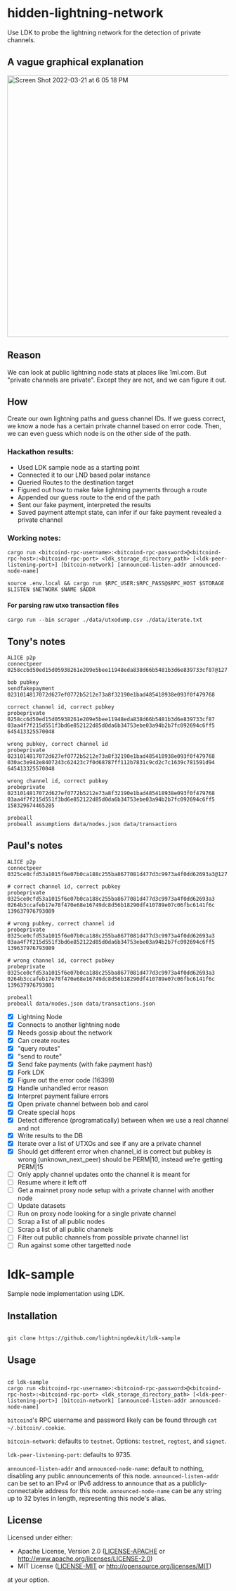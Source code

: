 # hidden-lightning-network

Use LDK to probe the lightning network for the detection of private channels.

## A vague graphical explanation

<img width="594" alt="Screen Shot 2022-03-21 at 6 05 18 PM" src="https://user-images.githubusercontent.com/543668/159377381-b325476d-7380-432d-afb5-bd1a40e3ef10.png">

## Reason

We can look at public lightning node stats at places like 1ml.com. But "private channels are private". Except they are not, and we can figure it out.

## How

Create our own lightning paths and guess channel IDs. If we guess correct, we know a node has a certain private channel based on error code. Then, we can even guess which node is on the other side of the path.

### Hackathon results:

- Used LDK sample node as a starting point
- Connected it to our LND based polar instance
- Queried Routes to the destination target
- Figured out how to make fake lightning payments through a route
- Appended our guess route to the end of the path
- Sent our fake payment, interpreted the results
- Saved payment attempt state, can infer if our fake payment revealed a private channel

### Working notes:

```
cargo run <bitcoind-rpc-username>:<bitcoind-rpc-password>@<bitcoind-rpc-host>:<bitcoind-rpc-port> <ldk_storage_directory_path> [<ldk-peer-listening-port>] [bitcoin-network] [announced-listen-addr announced-node-name]
```

```
source .env.local && cargo run $RPC_USER:$RPC_PASS@$RPC_HOST $STORAGE $LISTEN $NETWORK $NAME $ADDR
```

#### For parsing raw utxo transaction files 

```
cargo run --bin scraper ./data/utxodump.csv ./data/iterate.txt
```

## Tony's notes

```
ALICE p2p
connectpeer 0258cc6d50ed15d05938261e209e5bee11948eda838d66b5481b3d6e839733cf87@127.0.0.1:9735

bob pubkey
sendfakepayment 0231014817072d627ef0772b5212e73a8f32190e1bad485418938e093f0f479768

correct channel id, correct pubkey
probeprivate 0258cc6d50ed15d05938261e209e5bee11948eda838d66b5481b3d6e839733cf87 03aa4f7f215d551f3bd6e852122d85d0da6b34753ebe03a94b2b7fc092694c6ff5 645413325570048

wrong pubkey, correct channel id
probeprivate 0231014817072d627ef0772b5212e73a8f32190e1bad485418938e093f0f479768 030ac3e942e8407243c62423c7f0d68787ff112b7831c9cd2c7c1639c781591d94 645413325570048

wrong channel id, correct pubkey
probeprivate 0231014817072d627ef0772b5212e73a8f32190e1bad485418938e093f0f479768 03aa4f7f215d551f3bd6e852122d85d0da6b34753ebe03a94b2b7fc092694c6ff5 158329674465285

probeall
probeall assumptions data/nodes.json data/transactions
```

## Paul's notes

```
ALICE p2p
connectpeer 0325ce0cfd53a1015f6e07b0ca188c255ba8677081d477d3c9973a4f0dd62693a3@127.0.0.1:9735

# correct channel id, correct pubkey
probeprivate 0325ce0cfd53a1015f6e07b0ca188c255ba8677081d477d3c9973a4f0dd62693a3 0264b3ccafeb17e78f470e68e16749dc8d56b18290df410789e07c06fbc6141f6c 139637976793089

# wrong pubkey, correct channel id
probeprivate 0325ce0cfd53a1015f6e07b0ca188c255ba8677081d477d3c9973a4f0dd62693a3 03aa4f7f215d551f3bd6e852122d85d0da6b34753ebe03a94b2b7fc092694c6ff5 139637976793089

# wrong channel id, correct pubkey
probeprivate 0325ce0cfd53a1015f6e07b0ca188c255ba8677081d477d3c9973a4f0dd62693a3 0264b3ccafeb17e78f470e68e16749dc8d56b18290df410789e07c06fbc6141f6c 139637976793081

probeall
probeall data/nodes.json data/transactions.json
```

- [x] Lightning Node
- [x] Connects to another lightning node
- [x] Needs gossip about the network
- [x] Can create routes
- [x] "query routes"
- [x] "send to route"
- [x] Send fake payments (with fake payment hash)
- [x] Fork LDK
- [x] Figure out the error code (16399)
- [x] Handle unhandled error reason
- [x] Interpret payment failure errors
- [x] Open private channel between bob and carol
- [x] Create special hops
- [x] Detect difference (programatically) between when we use a real channel and not
- [x] Write results to the DB
- [x] Iterate over a list of UTXOs and see if any are a private channel
- [x] Should get different error when channel_id is correct but pubkey is wrong (unknown_next_peer) should be PERM|10, instead we're getting PERM|15
- [ ] Only apply channel updates onto the channel it is meant for
- [ ] Resume where it left off
- [ ] Get a mainnet proxy node setup with a private channel with another node
- [ ] Update datasets
- [ ] Run on proxy node looking for a single private channel 
- [ ] Scrap a list of all public nodes
- [ ] Scrap a list of all public channels
- [ ] Filter out public channels from possible private channel list
- [ ] Run against some other targetted node

# ldk-sample

Sample node implementation using LDK.

## Installation

```

git clone https://github.com/lightningdevkit/ldk-sample

```

## Usage

```

cd ldk-sample
cargo run <bitcoind-rpc-username>:<bitcoind-rpc-password>@<bitcoind-rpc-host>:<bitcoind-rpc-port> <ldk_storage_directory_path> [<ldk-peer-listening-port>] [bitcoin-network] [announced-listen-addr announced-node-name]

```

`bitcoind`'s RPC username and password likely can be found through `cat ~/.bitcoin/.cookie`.

`bitcoin-network`: defaults to `testnet`. Options: `testnet`, `regtest`, and `signet`.

`ldk-peer-listening-port`: defaults to 9735.

`announced-listen-addr` and `announced-node-name`: default to nothing, disabling any public announcements of this node.
`announced-listen-addr` can be set to an IPv4 or IPv6 address to announce that as a publicly-connectable address for this node.
`announced-node-name` can be any string up to 32 bytes in length, representing this node's alias.

## License

Licensed under either:

- Apache License, Version 2.0 ([LICENSE-APACHE](LICENSE-APACHE) or http://www.apache.org/licenses/LICENSE-2.0)
- MIT License ([LICENSE-MIT](LICENSE-MIT) or http://opensource.org/licenses/MIT)

at your option.

```

```
